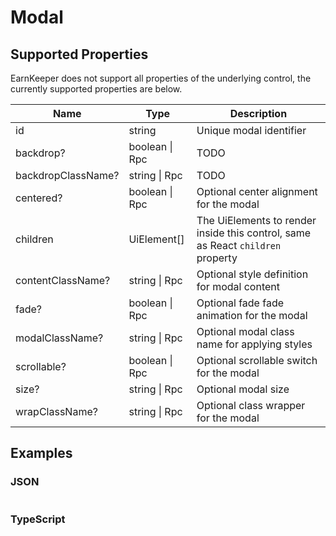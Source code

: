 # Modal

## Supported Properties

EarnKeeper does not support all properties of the underlying control, the currently supported properties are below.

| Name               | Type           | Description                                                                     |
| ------------------ | -------------- | ------------------------------------------------------------------------------- |
| id                 | string         | Unique modal identifier                                                         |
| backdrop?          | boolean \| Rpc | TODO                                                                            |
| backdropClassName? | string \| Rpc  | TODO                                                                            |
| centered?          | boolean \| Rpc | Optional center alignment for the modal                                         |
| children           | UiElement\[]   | The UiElements to render inside this control, same as React `children` property |
| contentClassName?  | string \| Rpc  | Optional style definition for modal content                                     |
| fade?              | boolean \| Rpc | Optional fade fade animation for the modal                                      |
| modalClassName?    | string \| Rpc  | Optional modal class name for applying styles                                   |
| scrollable?        | boolean \| Rpc | Optional scrollable switch for the modal                                        |
| size?              | string \| Rpc  | Optional modal size                                                             |
| wrapClassName?     | string \| Rpc  | Optional class wrapper for the modal                                            |

## Examples

### JSON

```json

```

### TypeScript

```javascript

```
